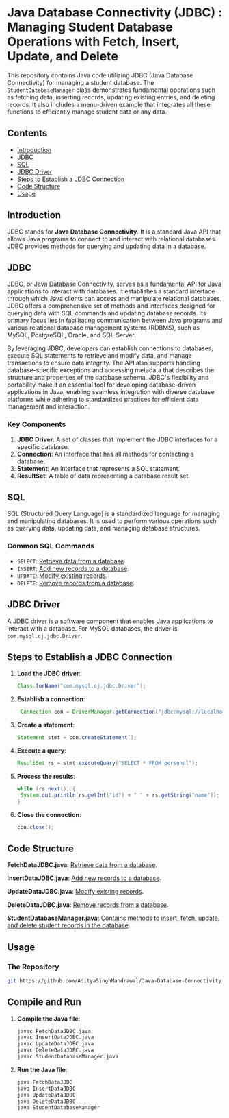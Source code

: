 # Java Database Connectivity (JDBC) : Managing Student Database Operations with Fetch, Insert, Update, and Delete

This repository contains Java code utilizing JDBC (Java Database Connectivity) for managing a student database. The `StudentDatabaseManager` class demonstrates fundamental operations such as fetching data, inserting records, updating existing entries, and deleting records. It also includes a menu-driven example that integrates all these functions to efficiently manage student data or any data.

## Contents

- [Introduction](#introduction)
- [JDBC](#jdbc)
- [SQL](#sql)
- [JDBC Driver](#jdbc-driver)
- [Steps to Establish a JDBC Connection](#steps-to-establish-a-jdbc-connection)
- [Code Structure](#code-structure)
- [Usage](#usage)

## Introduction

JDBC stands for **Java Database Connectivity**. It is a standard Java API that allows Java programs to connect to and interact with relational databases. JDBC provides methods for querying and updating data in a database.

## JDBC

JDBC, or Java Database Connectivity, serves as a fundamental API for Java applications to interact with databases. It establishes a standard interface through which Java clients can access and manipulate relational databases. JDBC offers a comprehensive set of methods and interfaces designed for querying data with SQL commands and updating database records. Its primary focus lies in facilitating communication between Java programs and various relational database management systems (RDBMS), such as MySQL, PostgreSQL, Oracle, and SQL Server.

By leveraging JDBC, developers can establish connections to databases, execute SQL statements to retrieve and modify data, and manage transactions to ensure data integrity. The API also supports handling database-specific exceptions and accessing metadata that describes the structure and properties of the database schema. JDBC's flexibility and portability make it an essential tool for developing database-driven applications in Java, enabling seamless integration with diverse database platforms while adhering to standardized practices for efficient data management and interaction.

### Key Components

1. **JDBC Driver**: A set of classes that implement the JDBC interfaces for a specific database.
2. **Connection**: An interface that has all methods for contacting a database.
3. **Statement**: An interface that represents a SQL statement.
4. **ResultSet**: A table of data representing a database result set.

## SQL

SQL (Structured Query Language) is a standardized language for managing and manipulating databases. It is used to perform various operations such as querying data, updating data, and managing database structures.

### Common SQL Commands

- `SELECT`: [Retrieve data from a database](https://github.com/AdityaSinghMandrawal/Java-Database-Connectivity/blob/main/FetchDataJDBC.java).
- `INSERT`: [Add new records to a database](https://github.com/AdityaSinghMandrawal/Java-Database-Connectivity/blob/main/InsertDataJDBC.java).
- `UPDATE`: [Modify existing records](https://github.com/AdityaSinghMandrawal/Java-Database-Connectivity/blob/main/UpdateDataJDBC.java).
- `DELETE`: [Remove records from a database](https://github.com/AdityaSinghMandrawal/Java-Database-Connectivity/blob/main/DeleteDataJDBC.java).

## JDBC Driver

A JDBC driver is a software component that enables Java applications to interact with a database. For MySQL databases, the driver is `com.mysql.cj.jdbc.Driver`.

## Steps to Establish a JDBC Connection

1. **Load the JDBC driver**:
   ```java
   Class.forName("com.mysql.cj.jdbc.Driver");
2. **Establish a connection**:
   ```java
    Connection con = DriverManager.getConnection("jdbc:mysql://localhost:3306/student_db", "root", "");
3. **Create a statement**:
   ```java
   Statement stmt = con.createStatement();
4. **Execute a query**:
   ```java
   ResultSet rs = stmt.executeQuery("SELECT * FROM personal");
5. **Process the results**:
   ```java
   while (rs.next()) {
    System.out.println(rs.getInt("id") + " " + rs.getString("name"));
   }
6. **Close the connection**:
   ```java
   con.close();
   
## Code Structure

**FetchDataJDBC.java**: [Retrieve data from a database](https://github.com/AdityaSinghMandrawal/Java-Database-Connectivity/blob/main/FetchDataJDBC.java).

**InsertDataJDBC.java**: [Add new records to a database](https://github.com/AdityaSinghMandrawal/Java-Database-Connectivity/blob/main/InsertDataJDBC.java).

**UpdateDataJDBC.java**: [Modify existing records](https://github.com/AdityaSinghMandrawal/Java-Database-Connectivity/blob/main/UpdateDataJDBC.java).

**DeleteDataJDBC.java**: [Remove records from a database](https://github.com/AdityaSinghMandrawal/Java-Database-Connectivity/blob/main/DeleteDataJDBC.java).

**StudentDatabaseManager.java**: [Contains methods to insert, fetch, update, and delete student records in the database](https://github.com/AdityaSinghMandrawal/Java-Database-Connectivity/blob/main/StudentDatabaseManager.java).

## Usage

### The Repository

```sh
git https://github.com/AdityaSinghMandrawal/Java-Database-Connectivity
```
## Compile and Run

1. **Compile the Java file**:

   ```sh
   javac FetchDataJDBC.java
   javac InsertDataJDBC.java
   javac UpdateDataJDBC.java
   javac DeleteDataJDBC.java
   javac StudentDatabaseManager.java
   ```
2. **Run the Java file**:

   ```sh
   java FetchDataJDBC
   java InsertDataJDBC
   java UpdateDataJDBC
   java DeleteDataJDBC
   java StudentDatabaseManager
